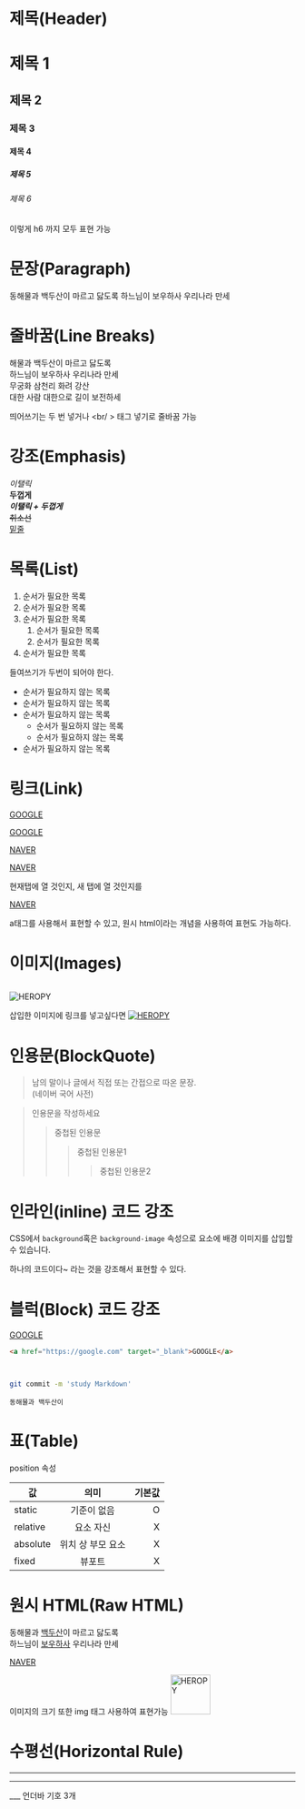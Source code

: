 # 제목(Header)

# 제목 1
## 제목 2
### 제목 3
#### 제목 4
##### 제목 5
###### 제목 6
이렇게 h6 까지 모두 표현 가능


# 문장(Paragraph)

동해물과 백두산이 마르고 닳도록 
하느님이 보우하사 우리나라 만세


# 줄바꿈(Line Breaks)

해물과 백두산이 마르고 닳도록  
하느님이 보우하사 우리나라 만세  
무궁화 삼천리 화려 강산<br/>
대한 사람 대한으로 길이 보전하세

띄어쓰기는 두 번 넣거나 
<br/ > 태그 넣기로 줄바꿈 가능


# 강조(Emphasis)

_이탤릭_  
**두껍게**  
**_이탤릭 + 두껍게_**  
~~취소선~~  
<u>밑줄</u>  


# 목록(List)

1. 순서가 필요한 목록
1. 순서가 필요한 목록
1. 순서가 필요한 목록
    1. 순서가 필요한 목록
    1. 순서가 필요한 목록
1. 순서가 필요한 목록

들여쓰기가 두번이 되어야 한다. 

- 순서가 필요하지 않는 목록
- 순서가 필요하지 않는 목록
- 순서가 필요하지 않는 목록
    - 순서가 필요하지 않는 목록
    - 순서가 필요하지 않는 목록
- 순서가 필요하지 않는 목록


# 링크(Link)

<a href="https://google.com">GOOGLE</a>

[GOOGLE](https://google.com)

<a href="https://naver.com" title="NAVER로 이동!">NAVER</a>

[NAVER](https://naver.com "NAVER로 이동!")

현재탭에 열 것인지, 새 탭에 열 것인지를 

<a href="https://naver.com" title="NAVER로 이동!" target="_blank">NAVER</a>

a태그를 사용해서 표현할 수 있고, 원시 html이라는 개념을 사용하여 표현도 가능하다.


# 이미지(Images)

![]()

![HEROPY](https://heropy.blog/css/images/logo.png)

삽입한 이미지에 링크를 넣고싶다면
[![HEROPY](https://heropy.blog/css/images/logo.png)](https://heropy.blog/)


# 인용문(BlockQuote)

> 남의 말이나 글에서 직접 또는 간접으로 따온 문장.  
> (네이버 국어 사전)

> 인용문을 작성하세요
>>중첩된 인용문
>>>중첩된 인용문1
>>>>중첩된 인용문2

# 인라인(inline) 코드 강조

CSS에서 `background`혹은 `background-image` 속성으로 요소에 배경 이미지를 삽입할 수 있습니다. 

하나의 코드이다~ 라는 것을 강조해서 표현할 수 있다. 


# 블럭(Block) 코드 강조

<a href="https://google.com" target="_blank">GOOGLE</a>

```html
<a href="https://google.com" target="_blank">GOOGLE</a>
```
```css

```
```javascript

```
```bash
git commit -m 'study Markdown'
```
```plaintext
동해물과 백두산이
```


# 표(Table)

position 속성

값 | 의미 | 기본값
--|:--:|--:
static | 기준이 없음 | O
relative | 요소 자신 | X
absolute | 위치 상 부모 요소 | X
fixed | 뷰포트 | X 

# 원시 HTML(Raw HTML)

동해물과 <u>백두산</u>이 마르고 닳도록<br/>
하느님이 <span style="text-decoration: underline;">보우하사</span> 우리나라 만세

<a href="https://naver.com" title="네이버로 이동!" target="_blank">NAVER</a>

이미지의 크기 또한 img 태그 사용하여 표현가능
<img width="70" src="https://heropy.blog/css/images/logo.png" alt="HEROPY" />


# 수평선(Horizontal Rule)

---

***

___ 언더바 기호 3개

